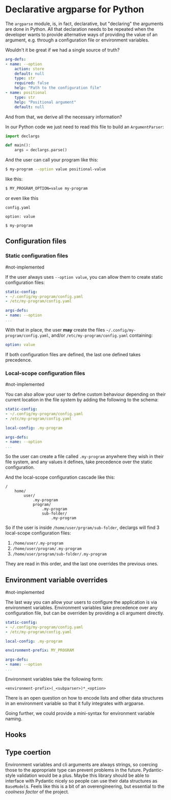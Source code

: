 # Declarative argparse for Python

The `argparse` module, is, in fact, declarative, but "declaring" the arguments
are done in Python. All that declaration needs to be repeated when the developer
wants to provide alternative ways of providing the value of an argument, e.g.
through a configuration file or environment variables.

Wouldn't it be great if we had a single source of truth?

```yaml
arg-defs:
- name: --option
    action: store
    default: null
    type: str
    required: false
    help: "Path to the configuration file"
- name: positional
    type: str
    help: "Positional argument"
    default: null
```

And from that, we derive all the necessary information?

In our Python code we just need to read this file to build an
`ArgumentParser`:

```python
import declargs

def main():
    args = declargs.parse()
```

And the user can call your program like this:

```sh
$ my-program --option value positional-value
```

like this:

```sh
$ MY_PROGRAM_OPTION=value my-program
```

or even like this

`config.yaml`
```
option: value
```

```
$ my-program
```

## Configuration files

### Static configuration files
#not-implemented

If the user always uses `--option value`, you can allow them to create static
configuration files:

```yaml
static-config:
- ~/.config/my-program/config.yaml
- /etc/my-program/config.yaml

args-defs:
- name: --option
...
```

With that in place, the user **may** create the files
`~/.config/my-program/config.yaml`, and/or `/etc/my-program/config.yaml`
containing:

```yaml
option: value
```

If both configuration files are defined, the last one defined takes precedence.

### Local-scope configuration files
#not-implemented

You can also allow your user to define custom behaviour depending on their
current location in the file system by adding the following to the schema:

```yaml
static-config:
- ~/.config/my-program/config.yaml
- /etc/my-program/config.yaml

local-config: .my-program

args-defs:
- name: --option
...
```

So the user can create a file called `.my-program` anywhere they wish in their
file system, and any values it defines, take precedence over the static
configuration.

And the local-scope configuration cascade like this:

```
/
    home/
        user/
            .my-program
            program/
                .my-program
                sub-folder/
                    .my-program
```

So if the user is inside `/home/user/prgram/sub-folder`, declargs will find 3
local-scope configuration files:

1. `/home/user/.my-program`
2. `/home/user/program/.my-program`
3. `/home/user/program/sub-folder/.my-program`

They are read in this order, and the last one overrides the previous ones.

## Environment variable overrides
#not-implemented

The last way you can allow your users to configure the application is via
environment variables. Environment variables take precedence over any
configuration file, but can be overriden by providing a cli argument directly.

```yaml
static-config:
- ~/.config/my-program/config.yaml
- /etc/my-program/config.yaml

local-config: .my-program

environment-prefix: MY_PROGRAM

args-defs:
- name: --option
...
```

Environment variables take the following form:

```
<environment-prefix>(_<subparser>)*_<option>
```

There is an open question on how to encode lists and other data structures in
an environment variable so that it fully integrates with argparse.

Going further, we could provide a mini-syntax for environment variable naming.


## Hooks

## Type coertion

Environment variables and cli arguments are always strings, so coercing those
to the appropriate type can prevent problems in the future. Pydantic-style
validation would be a plus. Maybe this library should be able to interface with
Pydantic nicely so people can use their data structures as `BaseModel`s. Feels
like this is a bit of an overengineering, but essential to the _coolness factor_
of the project.
